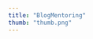 ```yaml
---
title: "BlogMentoring"
thumb: "thumb.png"
---
```


<div>
<tableau-viz id="tableauViz"       
  src='https://public.tableau.com/views/BlogMentoring/BlogMentoring'
  onFirstInteractive="onFirstInteractiveHandler">
</tableau-viz>
</div>

